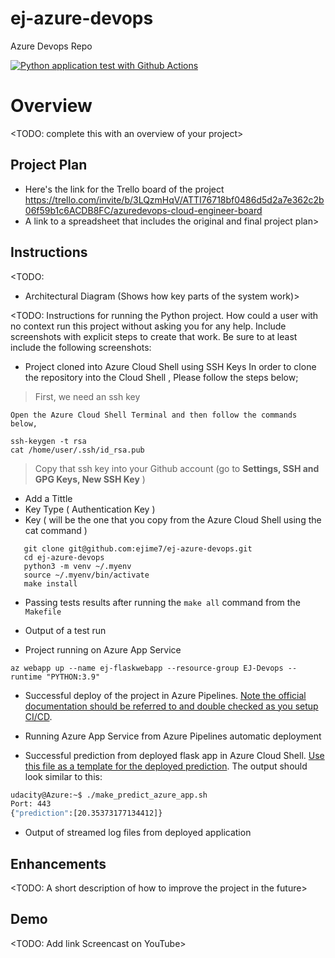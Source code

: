 # ej-azure-devops
Azure Devops Repo


[![Python application test with Github Actions](https://github.com/ejime7/ej-azure-devops/actions/workflows/pythonapp.yml/badge.svg)](https://github.com/ejime7/ej-azure-devops/actions/workflows/pythonapp.yml)

# Overview

<TODO: complete this with an overview of your project>

## Project Plan

* Here's the link for the Trello board of the project
 https://trello.com/invite/b/3LQzmHqV/ATTI76718bf0486d5d2a7e362c2b06f59b1c6ACDB8FC/azuredevops-cloud-engineer-board
* A link to a spreadsheet that includes the original and final project plan>

## Instructions

<TODO:  
* Architectural Diagram (Shows how key parts of the system work)>

<TODO:  Instructions for running the Python project.  How could a user with no context run this project without asking you for any help.  Include screenshots with explicit steps to create that work. Be sure to at least include the following screenshots:



* Project cloned into Azure Cloud Shell using SSH Keys
 In order to clone the repository into the Cloud Shell , Please follow the steps below;
 
 >First, we need an ssh key
 ```
 Open the Azure Cloud Shell Terminal and then follow the commands below,
 
 ssh-keygen -t rsa
 cat /home/user/.ssh/id_rsa.pub
 ```
 >Copy that ssh key into your Github account (go to  **Settings, SSH and GPG Keys, New SSH Key** )
  * Add a Tittle
  * Key Type ( Authentication Key )
  * Key ( will be the one that you copy from the Azure Cloud Shell using the cat command )

 
 
 ```
    git clone git@github.com:ejime7/ej-azure-devops.git
    cd ej-azure-devops
    python3 -m venv ~/.myenv
    source ~/.myenv/bin/activate
    make install
```

* Passing tests results after running the `make all` command from the `Makefile`

* Output of a test run

* Project running on Azure App Service
```
az webapp up --name ej-flaskwebapp --resource-group EJ-Devops --runtime "PYTHON:3.9"
```

* Successful deploy of the project in Azure Pipelines.  [Note the official documentation should be referred to and double checked as you setup CI/CD](https://docs.microsoft.com/en-us/azure/devops/pipelines/ecosystems/python-webapp?view=azure-devops).

* Running Azure App Service from Azure Pipelines automatic deployment

* Successful prediction from deployed flask app in Azure Cloud Shell.  [Use this file as a template for the deployed prediction](https://github.com/udacity/nd082-Azure-Cloud-DevOps-Starter-Code/blob/master/C2-AgileDevelopmentwithAzure/project/starter_files/flask-sklearn/make_predict_azure_app.sh).
The output should look similar to this:

```bash
udacity@Azure:~$ ./make_predict_azure_app.sh
Port: 443
{"prediction":[20.35373177134412]}
```

* Output of streamed log files from deployed application

> 

## Enhancements

<TODO: A short description of how to improve the project in the future>

## Demo 

<TODO: Add link Screencast on YouTube>

